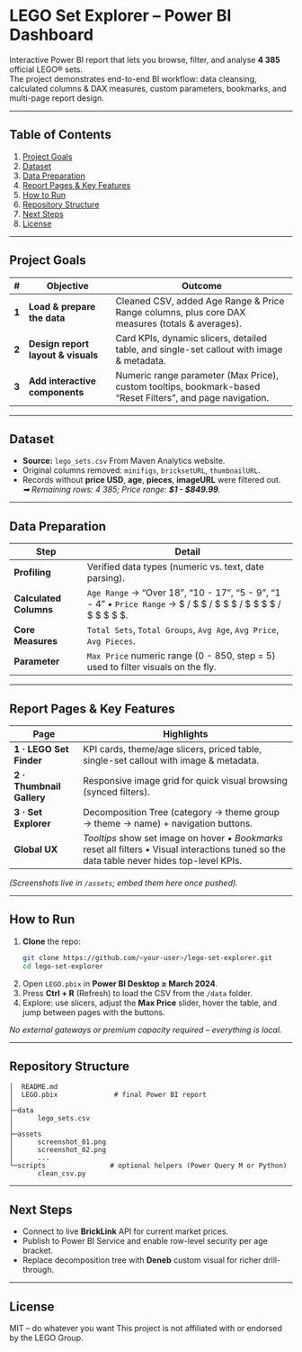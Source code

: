 
# LEGO Set Explorer – Power BI Dashboard

Interactive Power BI report that lets you browse, filter, and analyse **4 385** official LEGO® sets.  
The project demonstrates end-to-end BI workflow: data cleansing, calculated columns & DAX measures, custom parameters, bookmarks, and multi-page report design.

---

## Table of Contents
1. [Project Goals](#project-goals)
2. [Dataset](#dataset)
3. [Data Preparation](#data-preparation)
4. [Report Pages & Key Features](#report-pages--key-features)
5. [How to Run](#how-to-run)
6. [Repository Structure](#repository-structure)
7. [Next Steps](#next-steps)
8. [License](#license)

---

## Project Goals
| # | Objective | Outcome |
|---|-----------|---------|
| **1** | **Load & prepare the data** | Cleaned CSV, added Age Range & Price Range columns, plus core DAX measures (totals & averages). |
| **2** | **Design report layout & visuals** | Card KPIs, dynamic slicers, detailed table, and single-set callout with image & metadata. |
| **3** | **Add interactive components** | Numeric range parameter (Max Price), custom tooltips, bookmark-based “Reset Filters”, and page navigation. |

---

## Dataset
* **Source:** `lego_sets.csv` From Maven Analytics website.
* Original columns removed: `minifigs`, `bricksetURL`, `thumbnailURL`.
* Records without **price USD**, **age**, **pieces**, **imageURL** were filtered out.  
  *➡ Remaining rows: <span id="total-sets">4 385</span>; Price range: **$1 - $849.99**.*

---

## Data Preparation
| Step | Detail |
|------|--------|
| **Profiling** | Verified data types (numeric vs. text, date parsing). |
| **Calculated Columns** | `Age Range` → “Over 18”, “10 - 17”, “5 - 9”, “1 - 4”  •  `Price Range` → \$ / \$ \$ / \$ \$ \$ / \$ \$ \$ \$ / \$ \$ \$ \$ \$. |
| **Core Measures** | `Total Sets`, `Total Groups`, `Avg Age`, `Avg Price`, `Avg Pieces`. |
| **Parameter** | `Max Price` numeric range (0 - 850, step = 5) used to filter visuals on the fly. |

---

## Report Pages & Key Features

| Page | Highlights |
|------|------------|
| **1 · LEGO Set Finder** | KPI cards, theme/age slicers, priced table, single-set callout with image & metadata. |
| **2 · Thumbnail Gallery** | Responsive image grid for quick visual browsing (synced filters). |
| **3 · Set Explorer** | Decomposition Tree (category → theme group → theme → name) + navigation buttons. |
| **Global UX** | *Tooltips* show set image on hover • *Bookmarks* reset all filters • Visual interactions tuned so the data table never hides top-level KPIs. |

*(Screenshots live in `/assets`; embed them here once pushed).*

---

## How to Run
1. **Clone** the repo:  
   ```bash
   git clone https://github.com/<your-user>/lego-set-explorer.git
   cd lego-set-explorer
   ```
2. Open `LEGO.pbix` in **Power BI Desktop ≥ March 2024**.
3. Press **Ctrl + R** (Refresh) to load the CSV from the `/data` folder.
4. Explore: use slicers, adjust the **Max Price** slider, hover the table, and jump between pages with the buttons.

_No external gateways or premium capacity required – everything is local._

---

## Repository Structure
```
│  README.md
│  LEGO.pbix              # final Power BI report
│
├─data
│      lego_sets.csv
│
├─assets
│      screenshot_01.png
│      screenshot_02.png
│      ...
└─scripts                # optional helpers (Power Query M or Python)
       clean_csv.py
```

---

## Next Steps
- Connect to live **BrickLink** API for current market prices.
- Publish to Power BI Service and enable row-level security per age bracket.
- Replace decomposition tree with **Deneb** custom visual for richer drill-through.

---

## License
MIT – do whatever you want
This project is not affiliated with or endorsed by the LEGO Group.
